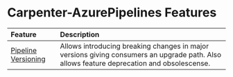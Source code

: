# Carpenter-AzurePipelines Features
| Feature | Description |
|:--------|:------------|
| [Pipeline Versioning](features/pipeline-versioning.md) | Allows introducing breaking changes in major versions giving consumers an upgrade path. Also allows feature deprecation and obsolescense.
